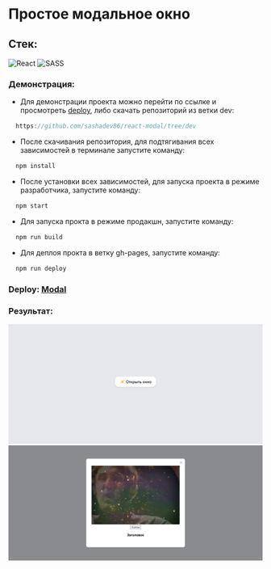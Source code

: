 # Простое модальное окно

## Стек: 
![React](https://img.shields.io/badge/react-%2320232a.svg?style=for-the-badge&logo=react&logoColor=%2361DAFB) ![SASS](https://img.shields.io/badge/SASS-hotpink.svg?style=for-the-badge&logo=SASS&logoColor=white)

### Демонстрация:

* Для демонстрации проекта можно перейти по ссылке и просмотреть [deploy](https://sashadev86.github.io/react-modal/ "Modal"), либо скачать репозиторий из ветки dev:
```javascript
  https://github.com/sashadev86/react-modal/tree/dev
```
* После скачивания репозитория, для подтягивания всех зависимостей в терминале запустите команду:
```javascript
  npm install
```
* После установки всех зависимостей, для запуска проекта в режиме разработчика, запустите команду:
```javascript
  npm start
```
* Для запуска прокта в режиме продакшн, запустите команду:
```javascript
  npm run build
```
* Для деплоя прокта в ветку gh-pages, запустите команду:
```javascript
  npm run deploy
```

### Deploy: [Modal](https://sashadev86.github.io/react-modal/ "Modal")

### Результат:
[![Modal button](https://github.com/BANDITOS86/my-img/blob/main/modal-button.png?raw=true)](https://sashadev86.github.io/react-modal/)
[![Modal view](https://github.com/BANDITOS86/my-img/blob/main/modal-view.png?raw=true)](https://sashadev86.github.io/react-modal/)
